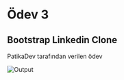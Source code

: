 # Ödev 3

## Bootstrap Linkedin Clone

PatikaDev tarafından verilen ödev

![Output](./figures/output.gif)
